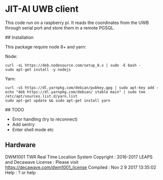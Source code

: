 # JIT-AI UWB client

This code run on a raspberry pi.
It reads the coordinates from the UWB through serial port and store them in a remote PGSQL.

## Installation

This package require node 8+ and yarn:

Node:

    curl -sL https://deb.nodesource.com/setup_8.x | sudo -E bash -
    sudo apt-get install -y nodejs

Yarn:

    curl -sS https://dl.yarnpkg.com/debian/pubkey.gpg | sudo apt-key add -
    echo "deb https://dl.yarnpkg.com/debian/ stable main" | sudo tee /etc/apt/sources.list.d/yarn.list
    sudo apt-get update && sudo apt-get install yarn

## TODO

- Error handling (try to reconnect)
- Add sentry
- Enter shell mode etc

## Hardware

DWM1001 TWR Real Time Location System
Copyright : 2016-2017 LEAPS and Decawave
License : Please visit https://decawave.com/dwm1001_license
Compiled : Nov 2 9 2017 13:35:02
Help : ? or help
